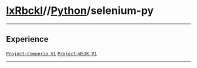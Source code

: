 # [lxRbckl](https://github.com/lxRbckl/lxRbckl/tree/main)//[Python](https://github.com/lxRbckl/lxRbckl/tree/main/Python)/selenium-py

---

## Experience
[`Project-Comperio V1`](https://github.com/lxRbckl/Project-Comperio/blob/V1/README.md) [`Project-WS3K V1`](https://github.com/lxRbckl/Project-WS3K/blob/V1/README.md)

---
